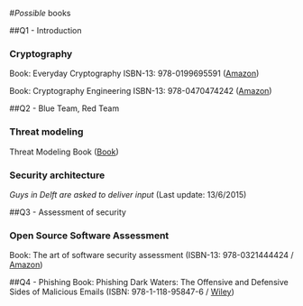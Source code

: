 #*Possible* books

##Q1 - Introduction
### Cryptography

Book: Everyday Cryptography ISBN-13: 978-0199695591 ([Amazon](http://www.amazon.com/Everyday-Cryptography-Fundamental-Principles-Applications/dp/0199695598))

Book: Cryptography Engineering ISBN-13: 978-0470474242 ([Amazon](http://www.amazon.com/Cryptography-Engineering-Principles-Practical-Applications/dp/0470474246))

##Q2 - Blue Team, Red Team
### Threat modeling
Threat Modeling Book ([Book](http://threatmodelingbook.com))

### Security architecture
*Guys in Delft are asked to deliver input* (Last update: 13/6/2015)


##Q3 - Assessment of security
### Open Source Software Assessment
Book: The art of software security assessment (ISBN-13: 978-0321444424 / [Amazon](http://www.amazon.com/The-Software-Security-Assessment-Vulnerabilities/dp/0321444426))

##Q4 - Phishing
Book: Phishing Dark Waters: The Offensive and Defensive Sides of Malicious Emails (ISBN: 978-1-118-95847-6 / [Wiley](http://eu.wiley.com/WileyCDA/WileyTitle/productCd-1118958470.html))



